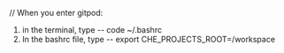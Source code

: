 // When you enter gitpod:

1) in the terminal, type -- code ~/.bashrc
2) In the bashrc file, type -- export CHE_PROJECTS_ROOT=/workspace